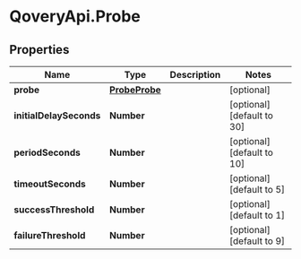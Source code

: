 # QoveryApi.Probe

## Properties

Name | Type | Description | Notes
------------ | ------------- | ------------- | -------------
**probe** | [**ProbeProbe**](ProbeProbe.md) |  | [optional] 
**initialDelaySeconds** | **Number** |  | [optional] [default to 30]
**periodSeconds** | **Number** |  | [optional] [default to 10]
**timeoutSeconds** | **Number** |  | [optional] [default to 5]
**successThreshold** | **Number** |  | [optional] [default to 1]
**failureThreshold** | **Number** |  | [optional] [default to 9]


